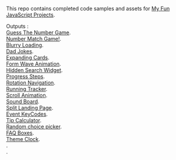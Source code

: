 This repo contains completed code samples and assets for <a href='https://github.com/Slimani-Abdellah/Fun-javascript-projects'>My Fun JavaScript Projects</a>.

Outputs :<br>
<a href='https://slimani-abdellah.github.io/Fun-javascript-projects/Guess%20The%20Number%20Game/index.html' target="_blank">Guess The Number Game</a>.<br>
<a href='https://slimani-abdellah.github.io/Fun-javascript-projects/Number%20Match%20Game/index.html' target="_blank">Number Match Game!</a>.<br>
<a href='https://slimani-abdellah.github.io/Fun-javascript-projects/Blurry%20Loading/index.html' target="_blank">Blurry Loading</a>.<br>
<a href='https://slimani-abdellah.github.io/Fun-javascript-projects/Dad%20Jokes/index.html' target="_blank">Dad Jokes</a>.<br>
<a href='https://slimani-abdellah.github.io/Fun-javascript-projects/Expanding%20Cards%20project/index.html' target="_blank">Expanding Cards</a>.<br>
<a href='https://slimani-abdellah.github.io/Fun-javascript-projects/Form%20Wave%20Animation/index.html' target="_blank">Form Wave Animation</a>.<br>
<a href='https://slimani-abdellah.github.io/Fun-javascript-projects/Hidden%20Search%20Widget/index.html' target="_blank">Hidden Search Widget</a>.<br>
<a href='https://slimani-abdellah.github.io/Fun-javascript-projects/Progress%20Steps/index.html' target="_blank">Progress Steps</a>.<br>
<a href='https://slimani-abdellah.github.io/Fun-javascript-projects/Rotating%20Navigation/index.html' target="_blank">Rotation Navigation</a>.<br>
<a href='https://slimani-abdellah.github.io/Fun-javascript-projects/Running%20tracker/index.html' target="_blank">Running Tracker</a>.<br>
<a href='https://slimani-abdellah.github.io/Fun-javascript-projects/Scroll%20Animation/index.html' target="_blank">Scroll Animation</a>.<br>
<a href='https://slimani-abdellah.github.io/Fun-javascript-projects/Sound%20Board/index.html' target="_blank">Sound Board</a>.<br>
<a href='https://slimani-abdellah.github.io/Fun-javascript-projects/Split%20Landing%20Page/index.html' target="_blank">Split Landing Page</a>.<br>
<a href='https://slimani-abdellah.github.io/Fun-javascript-projects/event-keycodes/index.html' target="_blank">Event KeyCodes</a>.<br>
<a href='https://slimani-abdellah.github.io/Fun-javascript-projects/tip%20calculator/index.html' target="_blank">Tip Calculator</a>.<br>
<a href='https://slimani-abdellah.github.io/Fun-javascript-projects/Random%20choice%20picker/index.html' target="_blank">Random choice picker</a>.<br>
<a href='https://slimani-abdellah.github.io/Fun-javascript-projects/FAQ-Boxes/index.html' target="_blank">FAQ Boxes</a>.<br>
<a href='https://slimani-abdellah.github.io/Fun-javascript-projects/Theme%20Clock/index.html' target="_blank">Theme Clock</a>.<br>
<a href='https://slimani-abdellah.github.io/Fun-javascript-projects/Random%20choice%20picker/index.html' target="_blank"></a>.<br>
<a href='https://slimani-abdellah.github.io/Fun-javascript-projects/Random%20choice%20picker/index.html' target="_blank"></a>.<br>




